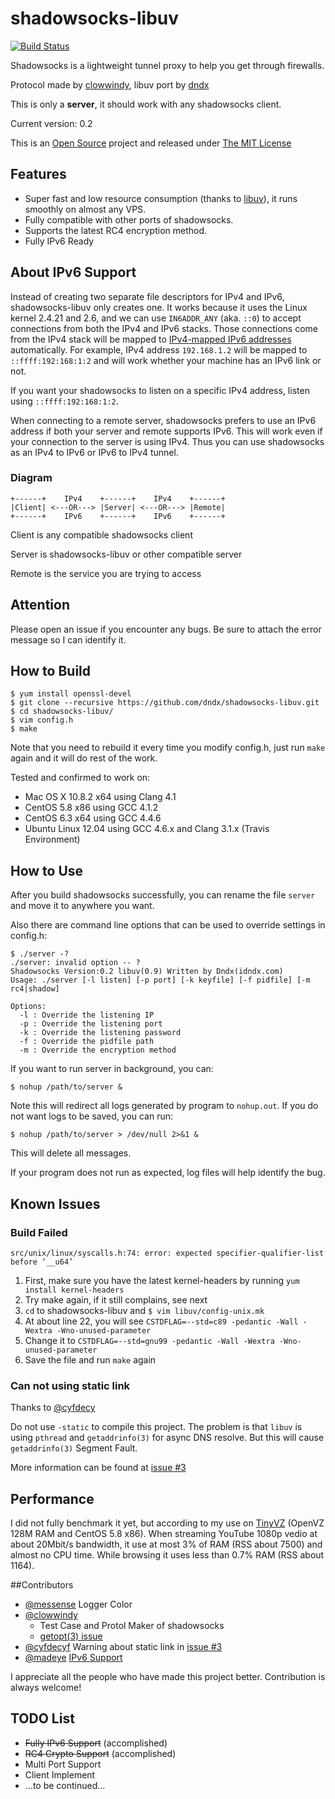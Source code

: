 shadowsocks-libuv
=================
[![Build Status](https://travis-ci.org/dndx/shadowsocks-libuv.png?branch=master)](https://travis-ci.org/dndx/shadowsocks-libuv)

Shadowsocks is a lightweight tunnel proxy to help you get through firewalls. 

Protocol made by [clowwindy](https://raw.github.com/clowwindy/), libuv port by [dndx](https://github.com/dndx)

This is only a **server**, it should work with any shadowsocks client. 

Current version: 0.2

This is an [Open Source](http://opensource.org/licenses/MIT) project and released under [The MIT License](http://opensource.org/licenses/MIT)

## Features
* Super fast and low resource consumption (thanks to [libuv](https://github.com/joyent/libuv)), it runs smoothly on almost any VPS. 
* Fully compatible with other ports of shadowsocks. 
* Supports the latest RC4 encryption method. 
* Fully IPv6 Ready

## About IPv6 Support
Instead of creating two separate file descriptors for IPv4 and IPv6, shadowsocks-libuv only creates one. It works because it uses the Linux kernel 2.4.21 and 2.6, and we can use `IN6ADDR_ANY` (aka. `::0`) to accept connections from both the IPv4 and IPv6 stacks. Those connections come from the IPv4 stack will be mapped to [IPv4-mapped IPv6 addresses](https://en.wikipedia.org/wiki/IPv6#IPv4-mapped_IPv6_addresses) automatically. For example, IPv4 address `192.168.1.2` will be mapped to `::ffff:192:168:1:2` and will work whether your machine has an IPv6 link or not. 

If you want your shadowsocks to listen on a specific IPv4 address, listen using `::ffff:192:168:1:2`. 

When connecting to a remote server, shadowsocks prefers to use an IPv6 address if both your server and remote supports IPv6. This will work even if your connection to the server is using IPv4. Thus you can use shadowsocks as an IPv4 to IPv6 or IPv6 to IPv4 tunnel. 

### Diagram

	+------+    IPv4    +------+    IPv4    +------+
	|Client| <---OR---> |Server| <---OR---> |Remote|
	+------+    IPv6    +------+    IPv6    +------+

Client is any compatible shadowsocks client

Server is shadowsocks-libuv or other compatible server

Remote is the service you are trying to access

## Attention
Please open an issue if you encounter any bugs. Be sure to attach the error message so I can identify it. 

## How to Build
	$ yum install openssl-devel
	$ git clone --recursive https://github.com/dndx/shadowsocks-libuv.git
	$ cd shadowsocks-libuv/
	$ vim config.h
	$ make

Note that you need to rebuild it every time you modify config.h, just run `make` again and it will do rest of the work. 

Tested and confirmed to work on:

* Mac OS X 10.8.2 x64 using Clang 4.1
* CentOS 5.8 x86 using GCC 4.1.2
* CentOS 6.3 x64 using GCC 4.4.6
* Ubuntu Linux 12.04 using GCC 4.6.x and Clang 3.1.x (Travis Environment)

## How to Use
After you build shadowsocks successfully, you can rename the file `server` and move it to anywhere you want. 

Also there are command line options that can be used to override settings in config.h:

	$ ./server -?
	./server: invalid option -- ?
	Shadowsocks Version:0.2 libuv(0.9) Written by Dndx(idndx.com)
	Usage: ./server [-l listen] [-p port] [-k keyfile] [-f pidfile] [-m rc4|shadow]

	Options:
      -l : Override the listening IP
	  -p : Override the listening port
	  -k : Override the listening password
	  -f : Override the pidfile path
	  -m : Override the encryption method
If you want to run server in background, you can:

	$ nohup /path/to/server &

Note this will redirect all logs generated by program to `nohup.out`. If you do not want logs to be saved, you can run:

	$ nohup /path/to/server > /dev/null 2>&1 &

This will delete all messages. 

If your program does not run as expected, log files will help identify the bug. 

## Known Issues
### Build Failed
	src/unix/linux/syscalls.h:74: error: expected specifier-qualifier-list before ‘__u64’
1. First, make sure you have the latest kernel-headers by running `yum install kernel-headers`
2. Try make again, if it still complains, see next
3. `cd` to shadowsocks-libuv and `$ vim libuv/config-unix.mk`
4. At about line 22, you will see `CSTDFLAG=--std=c89 -pedantic -Wall -Wextra -Wno-unused-parameter`
5. Change it to `CSTDFLAG=--std=gnu99 -pedantic -Wall -Wextra -Wno-unused-parameter`
6. Save the file and run `make` again

### Can not using static link
Thanks to [@cyfdecy](https://github.com/cyfdecyf)

Do not use `-static` to compile this project. The problem is that `libuv` is using `pthread` and `getaddrinfo(3)` for async DNS resolve. But this will cause `getaddrinfo(3)` Segment Fault. 

More information can be found at [issue #3](https://github.com/dndx/shadowsocks-libuv/issues/3)


## Performance
I did not fully benchmark it yet, but according to my use on [TinyVZ](http://tinyvz.com/) (OpenVZ 128M RAM and CentOS 5.8 x86). When streaming YouTube 1080p vedio at about 20Mbit/s bandwidth, it use at most 3% of RAM (RSS about 7500) and almost no CPU time. While browsing it uses less than 0.7% RAM (RSS about 1164).

##Contributors
* [@messense](https://github.com/messense) Logger Color
* [@clowwindy](https://github.com/clowwindy)
	* Test Case and Protol Maker of shadowsocks
	* [getopt(3) issue](https://github.com/dndx/shadowsocks-libuv/pull/4)
* [@cyfdecyf](https://github.com/cyfdecyf) Warning about static link in [issue #3](https://github.com/dndx/shadowsocks-libuv/issues/3)
* [@madeye](https://github.com/madeye) [IPv6 Support](https://github.com/dndx/shadowsocks-libuv/pull/8)

I appreciate all the people who have made this project better. Contribution is always welcome! 

## TODO List
* ~~Fully IPv6 Support~~ (accomplished)
* ~~RC4 Crypto Support~~ (accomplished)
* Multi Port Support
* Client Implement
* …to be continued…